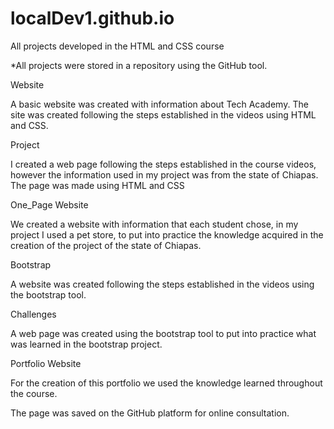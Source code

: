# localDev1.github.io

All projects developed in the HTML and CSS course

*All projects were stored in a repository using the GitHub tool.

Website

A basic website was created with information about Tech Academy. The site was created following the steps established in the videos using HTML and CSS.

Project

I created a web page following the steps established in the course videos, however the information used in my project was from the state of Chiapas. The page was made using HTML and CSS

One_Page Website

We created a website with information that each student chose, in my project I used a pet store, to put into practice the knowledge acquired in the creation of the project of the state of Chiapas.

Bootstrap

A website was created following the steps established in the videos using the bootstrap tool.

Challenges

A web page was created using the bootstrap tool to put into practice what was learned in the bootstrap project.

Portfolio Website

For the creation of this portfolio we used the knowledge learned throughout the course.

The page was saved on the GitHub platform for online consultation.
